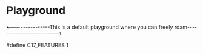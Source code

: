 # Playground


<---------------This is a default playground where you can freely roam------------------------> 

#define C17_FEATURES	1

